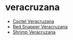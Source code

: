 # veracruzana

 * [Coctel Veracruzana](../../index/c/coctel-veracruzana-200387.json)
 * [Red Snapper Veracruzana](../../index/r/red-snapper-veracruzana-14994.json)
 * [Shrimp Veracruzana](../../index/s/shrimp-veracruzana.json)
